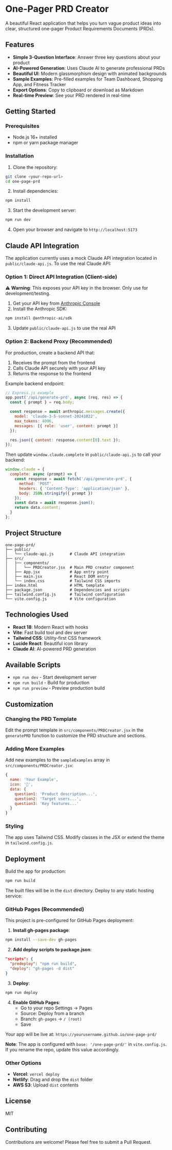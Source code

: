 # One-Pager PRD Creator

A beautiful React application that helps you turn vague product ideas into clear, structured one-pager Product Requirements Documents (PRDs).

## Features

- **Simple 3-Question Interface**: Answer three key questions about your product
- **AI-Powered Generation**: Uses Claude AI to generate professional PRDs
- **Beautiful UI**: Modern glassmorphism design with animated backgrounds
- **Sample Examples**: Pre-filled examples for Team Dashboard, Shopping App, and Fitness Tracker
- **Export Options**: Copy to clipboard or download as Markdown
- **Real-time Preview**: See your PRD rendered in real-time

## Getting Started

### Prerequisites

- Node.js 16+ installed
- npm or yarn package manager

### Installation

1. Clone the repository:
```bash
git clone <your-repo-url>
cd one-page-prd
```

2. Install dependencies:
```bash
npm install
```

3. Start the development server:
```bash
npm run dev
```

4. Open your browser and navigate to `http://localhost:5173`

## Claude API Integration

The application currently uses a mock Claude API integration located in `public/claude-api.js`. To use the real Claude API:

### Option 1: Direct API Integration (Client-side)

⚠️ **Warning**: This exposes your API key in the browser. Only use for development/testing.

1. Get your API key from [Anthropic Console](https://console.anthropic.com/)
2. Install the Anthropic SDK:
```bash
npm install @anthropic-ai/sdk
```
3. Update `public/claude-api.js` to use the real API

### Option 2: Backend Proxy (Recommended)

For production, create a backend API that:
1. Receives the prompt from the frontend
2. Calls Claude API securely with your API key
3. Returns the response to the frontend

Example backend endpoint:
```javascript
// Express.js example
app.post('/api/generate-prd', async (req, res) => {
  const { prompt } = req.body;

  const response = await anthropic.messages.create({
    model: 'claude-3-5-sonnet-20241022',
    max_tokens: 4096,
    messages: [{ role: 'user', content: prompt }]
  });

  res.json({ content: response.content[0].text });
});
```

Then update `window.claude.complete` in `public/claude-api.js` to call your backend:
```javascript
window.claude = {
  complete: async (prompt) => {
    const response = await fetch('/api/generate-prd', {
      method: 'POST',
      headers: { 'Content-Type': 'application/json' },
      body: JSON.stringify({ prompt })
    });
    const data = await response.json();
    return data.content;
  }
};
```

## Project Structure

```
one-page-prd/
├── public/
│   └── claude-api.js       # Claude API integration
├── src/
│   ├── components/
│   │   └── PRDCreator.jsx  # Main PRD creator component
│   ├── App.jsx             # App entry point
│   ├── main.jsx            # React DOM entry
│   └── index.css           # Tailwind CSS imports
├── index.html              # HTML template
├── package.json            # Dependencies and scripts
├── tailwind.config.js      # Tailwind configuration
└── vite.config.js          # Vite configuration
```

## Technologies Used

- **React 18**: Modern React with hooks
- **Vite**: Fast build tool and dev server
- **Tailwind CSS**: Utility-first CSS framework
- **Lucide React**: Beautiful icon library
- **Claude AI**: AI-powered PRD generation

## Available Scripts

- `npm run dev` - Start development server
- `npm run build` - Build for production
- `npm run preview` - Preview production build

## Customization

### Changing the PRD Template

Edit the prompt template in `src/components/PRDCreator.jsx` in the `generatePRD` function to customize the PRD structure and sections.

### Adding More Examples

Add new examples to the `sampleExamples` array in `src/components/PRDCreator.jsx`:

```javascript
{
  name: 'Your Example',
  icon: '🎯',
  data: {
    question1: 'Product description...',
    question2: 'Target users...',
    question3: 'Key features...'
  }
}
```

### Styling

The app uses Tailwind CSS. Modify classes in the JSX or extend the theme in `tailwind.config.js`.

## Deployment

Build the app for production:

```bash
npm run build
```

The built files will be in the `dist` directory. Deploy to any static hosting service:

### GitHub Pages (Recommended)

This project is pre-configured for GitHub Pages deployment:

1. **Install gh-pages package**:
```bash
npm install --save-dev gh-pages
```

2. **Add deploy scripts to package.json**:
```json
"scripts": {
  "predeploy": "npm run build",
  "deploy": "gh-pages -d dist"
}
```

3. **Deploy**:
```bash
npm run deploy
```

4. **Enable GitHub Pages**:
   - Go to your repo Settings → Pages
   - Source: Deploy from a branch
   - Branch: `gh-pages` → `/ (root)`
   - Save

Your app will be live at: `https://yourusername.github.io/one-page-prd/`

**Note**: The app is configured with `base: '/one-page-prd/'` in `vite.config.js`. If you rename the repo, update this value accordingly.

### Other Options

- **Vercel**: `vercel deploy`
- **Netlify**: Drag and drop the `dist` folder
- **AWS S3**: Upload `dist` contents

## License

MIT

## Contributing

Contributions are welcome! Please feel free to submit a Pull Request.